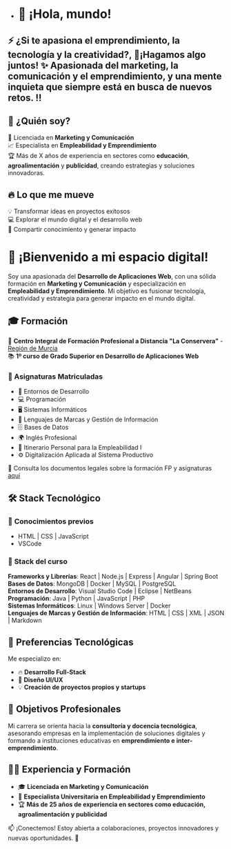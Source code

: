 - # 🌟 ¡Hola, mundo!  

## ⚡ ¿Si te apasiona el emprendimiento, la tecnología y la creatividad?, 🔗¡Hagamos algo juntos! ✨  Apasionada del **marketing, la comunicación y el emprendimiento**, y una mente inquieta que siempre está en busca de nuevos retos. ‼️ 

## 🚀 ¿Quién soy?  

🎯 Licenciada en **Marketing y Comunicación**  
📈 Especialista en **Empleabilidad y Emprendimiento**  
🏆 Más de X años de experiencia en sectores como **educación**, **agroalimentación** y **publicidad**, creando estrategias y soluciones innovadoras.  

## 🔥 Lo que me mueve  
💡 Transformar ideas en proyectos exitosos  
💻 Explorar el mundo digital y el desarrollo web  
🤝 Compartir conocimiento y generar impacto  

# 🌟 ¡Bienvenido a mi espacio digital!  

Soy una apasionada del **Desarrollo de Aplicaciones Web**, con una sólida formación en **Marketing y Comunicación** y especialización en **Empleabilidad y Emprendimiento**. Mi objetivo es fusionar tecnología, creatividad y estrategia para generar impacto en el mundo digital.  

## 🎓 Formación  
📍 **Centro Integral de Formación Profesional a Distancia "La Conservera"** - [Región de Murcia](https://sites.google.com/view/fplaconservera)  
📚 **1º curso de Grado Superior en Desarrollo de Aplicaciones Web**  

### 📖 Asignaturas Matriculadas  
- 🚀 Entornos de Desarrollo  
- 💻 Programación  
- 🖥️ Sistemas Informáticos  
- 🔗 Lenguajes de Marcas y Gestión de Información  
- 🗄️ Bases de Datos  
- 🌍 Inglés Profesional  
- 🎯 Itinerario Personal para la Empleabilidad I  
- ⚙️ Digitalización Aplicada al Sistema Productivo  

📜 Consulta los documentos legales sobre la formación FP y asignaturas [aquí](https://sites.google.com/view/fplaconservera)  

## 🛠️ Stack Tecnológico  

### 🔹 **Conocimientos previos**  
- HTML | CSS | JavaScript  
- VSCode  

### 🔹 **Stack del curso**  
**Frameworks y Librerías**: React | Node.js | Express | Angular | Spring Boot  
**Bases de Datos**: MongoDB | Docker | MySQL | PostgreSQL  
**Entornos de Desarrollo**: Visual Studio Code | Eclipse | NetBeans  
**Programación**: Java | Python | JavaScript | PHP  
**Sistemas Informáticos**: Linux | Windows Server | Docker  
**Lenguajes de Marcas y Gestión de Información**: HTML | CSS | XML | JSON | Markdown  

## 🚀 Preferencias Tecnológicas  
Me especializo en:  
- 🔥 **Desarrollo Full-Stack**  
- 🎨 **Diseño UI/UX**  
- 💡 **Creación de proyectos propios y startups**  

## 🎯 Objetivos Profesionales  
Mi carrera se orienta hacia la **consultoría y docencia tecnológica**, asesorando empresas en la implementación de soluciones digitales y formando a instituciones educativas en **emprendimiento e inter-emprendimiento**.  

## 👩‍💼 Experiencia y Formación  
- 🎓 **Licenciada en Marketing y Comunicación**  
- 🎯 **Especialista Universitaria en Empleabilidad y Emprendimiento**  
- 🏆 **Más de 25 años de experiencia en sectores como educación, agroalimentación y publicidad**  

📫 ¡Conectemos! Estoy abierta a colaboraciones, proyectos innovadores y nuevas oportunidades. 🚀  
